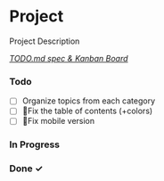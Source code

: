 # Project

Project Description

<em>[TODO.md spec & Kanban Board](https://bit.ly/3fCwKfM)</em>

### Todo

- [ ] Organize topics from each category
- [ ] 🔧Fix the table of contents (+colors)
- [ ] 🔧Fix mobile version

### In Progress

### Done ✓

